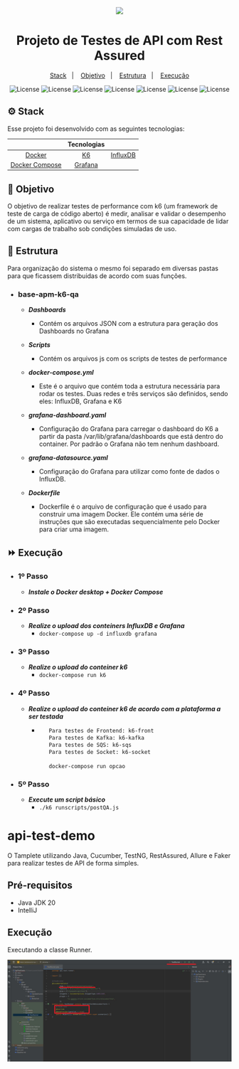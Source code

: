 <p align="center">
  <img src="https://capsule-render.vercel.app/api?type=waving&color=0ABAB5&height=260&section=header&text=API%20RestAssured&fontSize=90&animation=fadeIn&fontAlignY=38">
  <h1 align="center">Projeto de Testes de API com Rest Assured</h1>
</p> 

<p align="center">
  <a href="#-stack">Stack</a>&nbsp;&nbsp;&nbsp;|&nbsp;&nbsp;&nbsp;
  <a href="#-objetivo">Objetivo</a>&nbsp;&nbsp;&nbsp;|&nbsp;&nbsp;&nbsp;
  <a href="#-estrutura">Estrutura</a>&nbsp;&nbsp;&nbsp;|&nbsp;&nbsp;&nbsp;
  <a href="#-execução">Execução</a>
</p> 

<p align="center">
  <img alt="License" src="https://camo.githubusercontent.com/540c8be779fe5bb1d1733d3b4e082c353fc464cf3704fe0eaf105659d973bb22/68747470733a2f2f696d672e736869656c64732e696f2f7374617469632f76313f7374796c653d666f722d7468652d6261646765266d6573736167653d6b3626636f6c6f723d374436344646266c6f676f3d6b36266c6f676f436f6c6f723d464646464646266c6162656c3d">
  <img alt="License" src="https://camo.githubusercontent.com/b266791f8bd47724a510885e147661a76f4c76677f8ed67768bbbbda1825e0b8/68747470733a2f2f696d672e736869656c64732e696f2f7374617469632f76313f7374796c653d666f722d7468652d6261646765266d6573736167653d47726166616e6126636f6c6f723d463436383030266c6f676f3d47726166616e61266c6f676f436f6c6f723d464646464646266c6162656c3d">
  <img alt="License" src="https://camo.githubusercontent.com/81eb6065c195ff479bd67efc20d51cdb256ea25dbe2a454f45269c8f7275a6af/68747470733a2f2f696d672e736869656c64732e696f2f7374617469632f76313f7374796c653d666f722d7468652d6261646765266d6573736167653d496e666c7578444226636f6c6f723d323241444636266c6f676f3d496e666c75784442266c6f676f436f6c6f723d464646464646266c6162656c3d">
  <img alt="License" src="https://img.shields.io/badge/Docker-2CA5E0?style=for-the-badge&logo=docker&logoColor=white">
  <img alt="License" src="https://img.shields.io/badge/JavaScript-323330?style=for-the-badge&logo=javascript&logoColor=F7DF1E">
  <img alt="License" src="https://img.shields.io/badge/Go-00ADD8?style=for-the-badge&logo=go&logoColor=white">
  <img alt="License" src="https://img.shields.io/badge/json-5E5C5C?style=for-the-badge&logo=json&logoColor=white">
</p>

## ⚙ Stack

Esse projeto foi desenvolvido com as seguintes tecnologias:

|                                          |        Tecnologias                          |                                          |
| :-------------------:                    | :-------------------:                       |:---------------:                         |
| [Docker](https://www.docker.com/)        | [K6](https://k6.io/)                        | [InfluxDB](https://www.influxdata.com/)  |
| [Docker Compose](https://www.docker.com/)| [Grafana](https://grafana.com/)             |                                          |        

## 🎯 Objetivo
O objetivo de realizar testes de performance com k6 (um framework de teste de carga de código aberto) é medir, analisar e validar o desempenho de um sistema, aplicativo ou serviço em termos de sua capacidade de lidar com cargas de trabalho sob condições simuladas de uso.

## 🌌 Estrutura
Para organização do sistema o mesmo foi separado em diversas pastas para que ficassem distribuidas de acordo com suas funções.
  - ### **base-apm-k6-qa**
    - ***Dashboards***
        - Contém os arquivos JSON com a estrutura para geração dos Dashboards no Grafana
        
    - ***Scripts*** 
        - Contém os arquivos js com os scripts de testes de performance 

    - ***docker-compose.yml*** 
        - Este é o arquivo que contém toda a estrutura necessária para rodar os testes. Duas redes e três serviços são definidos, sendo eles: InfluxDB, Grafana e K6

    - ***grafana-dashboard.yaml*** 
      - Configuração do Grafana para carregar o dashboard do K6 a partir da pasta /var/lib/grafana/dashboards que está dentro do container. Por padrão o Grafana não tem nenhum dashboard.
      
    - ***grafana-datasource.yaml*** 
      - Configuração do Grafana para utilizar como fonte de dados o InfluxDB.

    - ***Dockerfile*** 
      - Dockerfile é o arquivo de configuração que é usado para construir uma imagem Docker. Ele contém uma série de instruções que são executadas sequencialmente pelo Docker para criar uma imagem.
           
## ⏩ Execução
   - ### **1º Passo**
        - ***Instale o Docker desktop + Docker Compose***
          
   - ### **2º Passo**
        - ***Realize o upload dos conteiners InfluxDB e Grafana***
          - ```docker-compose up -d influxdb grafana```

   - ### **3º Passo**
        - ***Realize o upload do conteiner k6***
          - ```docker-compose run k6```

   - ### **4º Passo**
        - ***Realize o upload do conteiner k6 de acordo com a plataforma a ser testada***
          - ```Para testes de API: k6-api
               Para testes de Frontend: k6-front
               Para testes de Kafka: k6-kafka
               Para testes de SQS: k6-sqs
               Para testes de Socket: k6-socket

               docker-compose run opcao
            ```
  - ### **5º Passo**
    - ***Execute um script básico***
      - ```./k6 runscripts/postQA.js```



# api-test-demo

O Tamplete utilizando Java, Cucumber, TestNG, RestAssured, Allure e Faker para realizar testes de API de forma simples.

## Pré-requisitos

- Java JDK 20
- IntelliJ

## Execução

Executando a classe Runner.

![descrição da imagem](execution.jpg)
